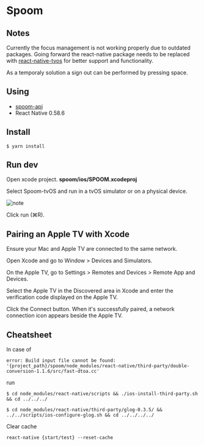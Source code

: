 # Spoom


## Notes

Currently the focus management is not working properly due to outdated packages. Going forward the react-native package needs to be replaced with [react-native-tvos](https://github.com/react-native-tvos/react-native-tvos) for better support and functionality.


As a temporaly solution a sign out can be performed by pressing space.


## Using

* [spoom-api](https://github.com/sofiaringstrom/spoom-api)
* React Native 0.58.6

## Install

```
$ yarn install
```

## Run dev

Open xcode project. **spoom/ios/SPOOM.xcodeproj**

Select Spoom-tvOS and run in a tvOS simulator or on a physical device.

![note](https://imgur.com/rXMzJzp)


Click run (⌘R).

## Pairing an Apple TV with Xcode

Ensure your Mac and Apple TV are connected to the same network.

Open Xcode and go to Window > Devices and Simulators.

On the Apple TV, go to Settings > Remotes and Devices > Remote App and Devices.

Select the Apple TV in the Discovered area in Xcode and enter the verification code displayed on the Apple TV.

Click the Connect button. When it's successfully paired, a network connection icon appears beside the Apple TV.

## Cheatsheet

In case of

```
error: Build input file cannot be found: '{project_path}/spoom/node_modules/react-native/third-party/double-conversion-1.1.6/src/fast-dtoa.cc'
```
run

```
$ cd node_modules/react-native/scripts && ./ios-install-third-party.sh && cd ../../../
```

```
$ cd node_modules/react-native/third-party/glog-0.3.5/ && ../../scripts/ios-configure-glog.sh && cd ../../../../
```

Clear cache

```
react-native {start/test} --reset-cache
```